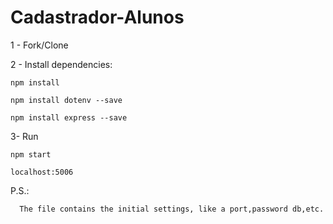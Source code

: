 # Cadastrador-Alunos

1 - Fork/Clone

2 - Install dependencies: 

  `npm install`

  `npm install dotenv --save`

  `npm install express --save`

3- Run

   `npm start`

   `localhost:5006`
   
P.S.:

      The file contains the initial settings, like a port,password db,etc.
      
  
  
